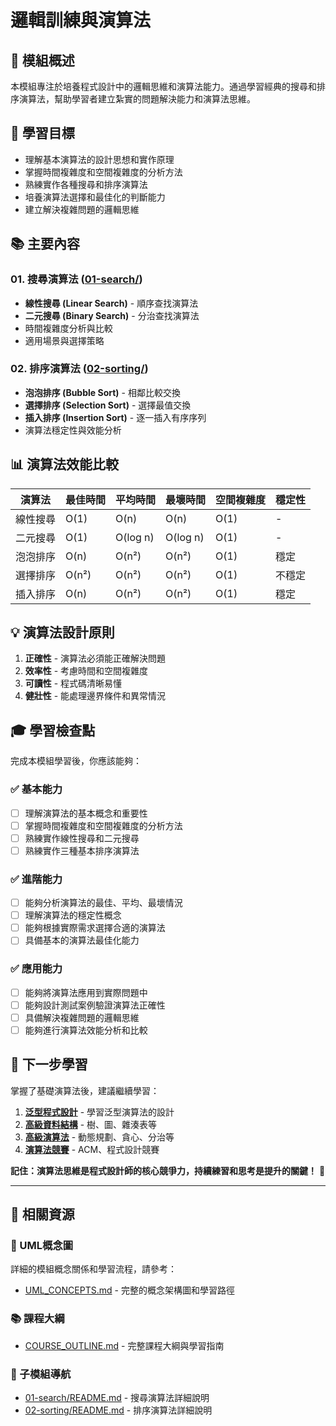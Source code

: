# 邏輯訓練與演算法

## 📖 模組概述

本模組專注於培養程式設計中的邏輯思維和演算法能力。通過學習經典的搜尋和排序演算法，幫助學習者建立紮實的問題解決能力和演算法思維。

## 🎯 學習目標

- 理解基本演算法的設計思想和實作原理
- 掌握時間複雜度和空間複雜度的分析方法
- 熟練實作各種搜尋和排序演算法
- 培養演算法選擇和最佳化的判斷能力
- 建立解決複雜問題的邏輯思維

## 📚 主要內容

### 01. 搜尋演算法 ([01-search/](./01-search/))
- **線性搜尋 (Linear Search)** - 順序查找演算法
- **二元搜尋 (Binary Search)** - 分治查找演算法
- 時間複雜度分析與比較
- 適用場景與選擇策略

### 02. 排序演算法 ([02-sorting/](./02-sorting/))
- **泡泡排序 (Bubble Sort)** - 相鄰比較交換
- **選擇排序 (Selection Sort)** - 選擇最值交換
- **插入排序 (Insertion Sort)** - 逐一插入有序序列
- 演算法穩定性與效能分析

## 📊 演算法效能比較

| 演算法 | 最佳時間 | 平均時間 | 最壞時間 | 空間複雜度 | 穩定性 |
|--------|----------|----------|----------|------------|--------|
| 線性搜尋 | O(1) | O(n) | O(n) | O(1) | - |
| 二元搜尋 | O(1) | O(log n) | O(log n) | O(1) | - |
| 泡泡排序 | O(n) | O(n²) | O(n²) | O(1) | 穩定 |
| 選擇排序 | O(n²) | O(n²) | O(n²) | O(1) | 不穩定 |
| 插入排序 | O(n) | O(n²) | O(n²) | O(1) | 穩定 |

## 💡 演算法設計原則

1. **正確性** - 演算法必須能正確解決問題
2. **效率性** - 考慮時間和空間複雜度
3. **可讀性** - 程式碼清晰易懂
4. **健壯性** - 能處理邊界條件和異常情況

## 🎓 學習檢查點

完成本模組學習後，你應該能夠：

### ✅ 基本能力
- [ ] 理解演算法的基本概念和重要性
- [ ] 掌握時間複雜度和空間複雜度的分析方法
- [ ] 熟練實作線性搜尋和二元搜尋
- [ ] 熟練實作三種基本排序演算法

### ✅ 進階能力
- [ ] 能夠分析演算法的最佳、平均、最壞情況
- [ ] 理解演算法的穩定性概念
- [ ] 能夠根據實際需求選擇合適的演算法
- [ ] 具備基本的演算法最佳化能力

### ✅ 應用能力
- [ ] 能夠將演算法應用到實際問題中
- [ ] 能夠設計測試案例驗證演算法正確性
- [ ] 具備解決複雜問題的邏輯思維
- [ ] 能夠進行演算法效能分析和比較

## 🚀 下一步學習

掌握了基礎演算法後，建議繼續學習：

1. **[泛型程式設計](../generics-programming/)** - 學習泛型演算法的設計
2. **[高級資料結構](../advanced-data-structures/)** - 樹、圖、雜湊表等
3. **[高級演算法](../advanced-algorithms/)** - 動態規劃、貪心、分治等
4. **[演算法競賽](../competitive-programming/)** - ACM、程式設計競賽

**記住：演算法思維是程式設計師的核心競爭力，持續練習和思考是提升的關鍵！** 🎯

---

## 🔗 相關資源

### 📂 UML概念圖
詳細的模組概念關係和學習流程，請參考：
- [UML_CONCEPTS.md](./UML_CONCEPTS.md) - 完整的概念架構圖和學習路徑

### 📚 課程大綱
- [COURSE_OUTLINE.md](../COURSE_OUTLINE.md) - 完整課程大綱與學習指南

### 📖 子模組導航
- [01-search/README.md](./01-search/README.md) - 搜尋演算法詳細說明
- [02-sorting/README.md](./02-sorting/README.md) - 排序演算法詳細說明